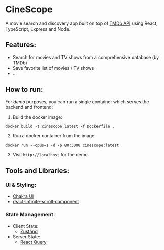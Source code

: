 # CineScope
A movie search and discovery app built on top of [TMDb API](https://developer.themoviedb.org/docs) using React, TypeScript, Express and Node. 

## Features:
- Search for movies and TV shows from a comprehensive database (by TMDb)
- Save favorite list of movies / TV shows
- ...

## How to run:
For *demo* purposes, you can run a single container which serves the backend and frontend:
1. Build the docker image:
```
docker build -t cinescope:latest -f Dockerfile .
```
2. Run a docker container from the image:
```
docker run --cpus=1 -d -p 80:3000 cinescope:latest
```
3. Visit `http://localhost` for the demo.


## Tools and Libraries:
### UI & Styling:
- [Chakra UI](https://github.com/chakra-ui/chakra-ui)
- [react-infinite-scroll-component](https://github.com/ankeetmaini/react-infinite-scroll-component)

### State Management:
- Client State:
  - [Zustand](https://docs.pmnd.rs/zustand/getting-started/introduction)
- Server State:
  - [React Query](https://github.com/tanstack/query)
